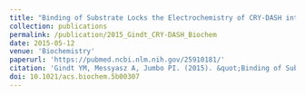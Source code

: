 ```yaml
---
title: "Binding of Substrate Locks the Electrochemistry of CRY-DASH into DNA Repair"
collection: publications
permalink: /publication/2015_Gindt_CRY-DASH_Biochem
date: 2015-05-12
venue: 'Biochemistry'
paperurl: 'https://pubmed.ncbi.nlm.nih.gov/25910181/'
citation: 'Gindt YM, Messyasz A, Jumbo PI. (2015). &quot;Binding of Substrate Locks the Electrochemistry of CRY-DASH into DNA Repair.&quot; <i>Biochem.</i>. 54:18.'
doi: 10.1021/acs.biochem.5b00307
---
```

